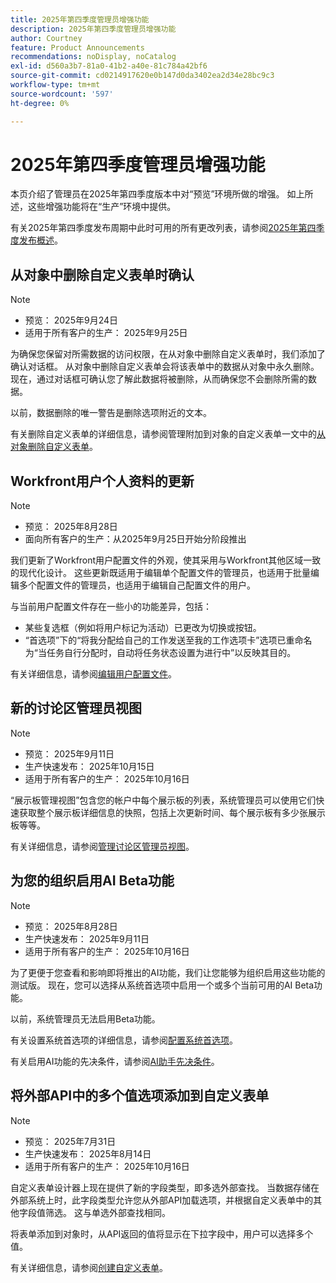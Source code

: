 ```yaml
---
title: 2025年第四季度管理员增强功能
description: 2025年第四季度管理员增强功能
author: Courtney
feature: Product Announcements
recommendations: noDisplay, noCatalog
exl-id: d560a3b7-81a0-41b2-a40e-81c784a42bf6
source-git-commit: cd0214917620e0b147d0da3402ea2d34e28bc9c3
workflow-type: tm+mt
source-wordcount: '597'
ht-degree: 0%

---
```


# 2025年第四季度管理员增强功能

本页介绍了管理员在2025年第四季度版本中对“预览”环境所做的增强。 如上所述，这些增强功能将在“生产”环境中提供。

有关2025年第四季度发布周期中此时可用的所有更改列表，请参阅[&#x200B; 2025年第四季度发布概述](/help/quicksilver/product-announcements/product-releases/25-q4-release-activity/25-q4-release-overview.md)。

## 从对象中删除自定义表单时确认

>[!NOTE]
>
>* 预览： 2025年9月24日
>* 适用于所有客户的生产： 2025年9月25日

为确保您保留对所需数据的访问权限，在从对象中删除自定义表单时，我们添加了确认对话框。 从对象中删除自定义表单会将该表单中的数据从对象中永久删除。 现在，通过对话框可确认您了解此数据将被删除，从而确保您不会删除所需的数据。

以前，数据删除的唯一警告是删除选项附近的文本。

有关删除自定义表单的详细信息，请参阅管理附加到对象的自定义表单一文中的[从对象删除自定义表单](/help/quicksilver/workfront-basics/work-with-custom-forms/manage-custom-forms-attached-to-objects.md#remove-a-custom-form-from-an-object)。

## Workfront用户个人资料的更新

>[!NOTE]
>
>* 预览： 2025年8月28日
>* 面向所有客户的生产：从2025年9月25日开始分阶段推出

我们更新了Workfront用户配置文件的外观，使其采用与Workfront其他区域一致的现代化设计。 这些更新既适用于编辑单个配置文件的管理员，也适用于批量编辑多个配置文件的管理员，也适用于编辑自己配置文件的用户。

与当前用户配置文件存在一些小的功能差异，包括：

* 某些复选框（例如将用户标记为活动）已更改为切换或按钮。
* “首选项”下的“将我分配给自己的工作发送至我的工作选项卡”选项已重命名为“当任务自行分配时，自动将任务状态设置为进行中”以反映其目的。

有关详细信息，请参阅[编辑用户配置文件](/help/quicksilver/administration-and-setup/add-users/create-and-manage-users/edit-a-users-profile.md)。

## 新的讨论区管理员视图

>[!NOTE]
>
>* 预览： 2025年9月11日
>* 生产快速发布： 2025年10月15日
>* 适用于所有客户的生产： 2025年10月16日

“展示板管理视图”包含您的帐户中每个展示板的列表，系统管理员可以使用它们快速获取整个展示板详细信息的快照，包括上次更新时间、每个展示板有多少张展示板等等。

有关详细信息，请参阅[管理讨论区管理员视图](/help/quicksilver/agile/get-started-with-boards/manage-boards-admin-view.md)。

## 为您的组织启用AI Beta功能

>[!NOTE]
>
>* 预览： 2025年8月28日
>* 生产快速发布： 2025年9月11日
>* 适用于所有客户的生产： 2025年10月16日

为了更便于您查看和影响即将推出的AI功能，我们让您能够为组织启用这些功能的测试版。 现在，您可以选择从系统首选项中启用一个或多个当前可用的AI Beta功能。

以前，系统管理员无法启用Beta功能。

有关设置系统首选项的详细信息，请参阅[配置系统首选项](/help/quicksilver/administration-and-setup/manage-workfront/security/configure-security-preferences.md)。

有关启用AI功能的先决条件，请参阅[AI助手先决条件](/help/quicksilver/workfront-basics/ai-assistant/ai-assistant-overview.md#prerequisites-to-ai-assistant)。



## 将外部API中的多个值选项添加到自定义表单

>[!NOTE]
>
>* 预览： 2025年7月31日
>* 生产快速发布： 2025年8月14日
>* 适用于所有客户的生产： 2025年10月16日

自定义表单设计器上现在提供了新的字段类型，即多选外部查找。 当数据存储在外部系统上时，此字段类型允许您从外部API加载选项，并根据自定义表单中的其他字段值筛选。 这与单选外部查找相同。

将表单添加到对象时，从API返回的值将显示在下拉字段中，用户可以选择多个值。

有关详细信息，请参阅[创建自定义表单](/help/quicksilver/administration-and-setup/customize-workfront/create-manage-custom-forms/form-designer/design-a-form/design-a-form.md)。

